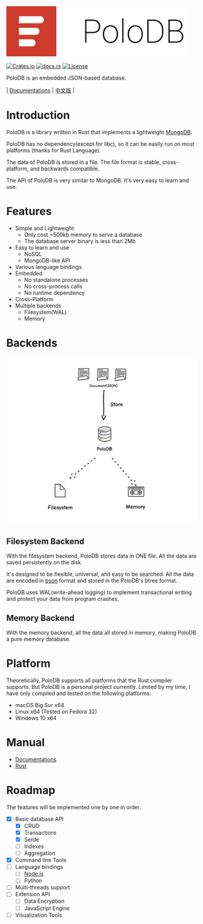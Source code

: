 
<img src="./images/brand.png" alt="" width="480" />

[![Crates.io](https://img.shields.io/crates/v/polodb_core.svg)](https://crates.io/crates/polodb_core)
[![docs.rs](https://docs.rs/polodb_core/badge.svg)](https://docs.rs/polodb_core)
[![License](https://img.shields.io/badge/license-MIT-blue.svg)](LICENSE)

PoloDB is an embedded JSON-based database.

| [Documentations](https://www.polodb.org/docs) | [中文版](README_CN.md) |

# Introduction

PoloDB is a library written in Rust
that implements a lightweight [MongoDB](https://www.mongodb.com/).

PoloDB has no dependency(except for libc),
so it can be easily run on most platforms (thanks
for Rust Language).

The data of PoloDB is stored in a file.
The file format is stable, cross-platform, and
backwards compatible.

The API of PoloDB is very similar to MongoDB.
It's very easy to learn and use.

# Features

- Simple and Lightweight
  - Only cost ~500kb memory to serve a database
  - The database server binary is less than 2Mb 
- Easy to learn and use
  - NoSQL
  - MongoDB-like API
- Various language bindings
- Embedded
  - No standalone processes
  - No cross-process calls
  - No runtime dependency
- Cross-Platform
- Multiple backends
  - Filesystem(WAL)
  - Memory

# Backends

![](./images/backend.png)

## Filesystem Backend

With the filesystem backend, PoloDB stores data in ONE file.
All the data are saved persistently on the disk.

It's designed to be flexible, universal, and easy to be searched.
All the data are encoded in [bson](http://bsonspec.org/) format and stored in the PoloDB's btree format.

PoloDB uses WAL(write-ahead logging) to implement transactional writing and protect your data from program crashes.

## Memory Backend

With the memory backend, all the data all stored in memory, making PoloDB a pure memory database.

# Platform

Theoretically, PoloDB supports all platforms that the Rust compiler
supports.
But PoloDB is a personal project currently.
Limited by my time, I have only compiled and tested on the following platforms:

- macOS Big Sur x64
- Linux x64 (Tested on Fedora 32)
- Windows 10 x64

# Manual

- [Documentations](https://www.polodb.org/docs)
- [Rust](https://docs.rs/polodb_core)

# Roadmap

The features will be implemented one by one in order.

- [x] Basic database API
  - [x] CRUD
  - [x] Transactions
  - [x] Serde
  - [ ] Indexes
  - [ ] Aggregation
- [x] Command line Tools
- [ ] Language bindings
  - [ ] [Node.js](https://github.com/vincentdchan/polodb.js)
  - [ ] Python
- [ ] Multi-threads support
- [ ] Extension API
  - [ ] Data Encryption
  - [ ] JavaScript Engine
- [ ] Visualization Tools
